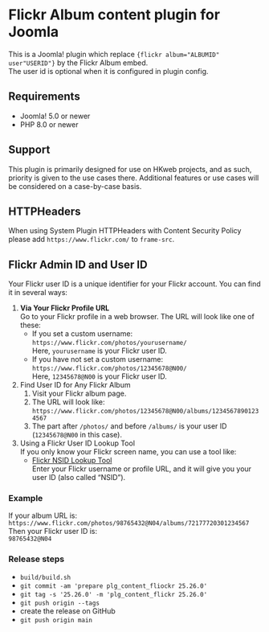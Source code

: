 # Flickr Album content plugin for Joomla

This is a Joomla! plugin which replace `{flickr album="ALBUMID" user"USERID"}` by the Flickr Album embed.<br>
The user id is optional when it is configured in plugin config.

## Requirements

* Joomla! 5.0 or newer
* PHP 8.0 or newer

## Support

This plugin is primarily designed for use on HKweb projects, and as such, priority is given to the use cases there. Additional features or use cases will be considered on a case-by-case basis.

## HTTPHeaders

When using System Plugin HTTPHeaders with Content Security Policy please add `https://www.flickr.com/` to `frame-src`.

## Flickr Admin ID and User ID

Your Flickr user ID is a unique identifier for your Flickr account. You can find it in several ways:

1. **Via Your Flickr Profile URL**<br>
  Go to your Flickr profile in a web browser. The URL will look like one of these:
    - If you set a custom username:<br>
     `https://www.flickr.com/photos/yourusername/`<br>
      Here, `yourusername` is your Flickr user ID.
    - If you have not set a custom username:<br>
      `https://www.flickr.com/photos/12345678@N00/`<br>
      Here, `12345678@N00` is your Flickr user ID.
2. Find User ID for Any Flickr Album
   1. Visit your Flickr album page.
   2. The URL will look like:<br>
     `https://www.flickr.com/photos/12345678@N00/albums/12345678901234567`
   3. The part after `/photos/` and before `/albums/` is your user ID (`12345678@N00` in this case).
3. Using a Flickr User ID Lookup Tool<br>
   If you only know your Flickr screen name, you can use a tool like:
   -  [Flickr NSID Lookup Tool](https://www.webpagefx.com/tools/idgettr/)<br>
      Enter your Flickr username or profile URL, and it will give you your user ID (also called “NSID”).

### Example
If your album URL is:<br>
`https://www.flickr.com/photos/98765432@N04/albums/72177720301234567`<br>
Then your Flickr user ID is:<br>
`98765432@N04`


### Release steps

- `build/build.sh`
- `git commit -am 'prepare plg_content_fliockr 25.26.0'`
- `git tag -s '25.26.0' -m 'plg_content_flickr 25.26.0'`
- `git push origin --tags`
- create the release on GitHub
- `git push origin main`
